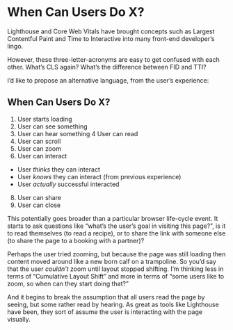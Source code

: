 # When Can Users Do X?

Lighthouse and Core Web Vitals have brought concepts such as Largest Contentful Paint and Time to Interactive into many front-end developer’s lingo.

However, these three-letter-acronyms are easy to get confused with each other. What’s CLS again? What’s the difference between FID and TTI?

I’d like to propose an alternative language, from the user’s experience:

## When Can Users Do X?

1. User starts loading
2. User can see something
3. User can hear something
4 User can read
5. User can scroll
6. User can zoom
7. User can interact
  - User _thinks_ they can interact
  - User _knows_ they can interact (from previous experience)
  - User _actually_ successful interacted
8. User can share
9. User can close

This potentially goes broader than a particular browser life-cycle event. It starts to ask questions like “what’s the user’s goal in visiting this page?”, is it to read themselves (to read a recipe), or to share the link with someone else (to share the page to a booking with a partner)?

Perhaps the user tried zooming, but because the page was still loading then content moved around like a new born calf on a trampoline. So you’d say that the user *couldn’t* zoom until layout stopped shifting. I’m thinking less in terms of “Cumulative Layout Shift” and more in terms of “some users like to zoom, so when can they start doing that?”

And it begins to break the assumption that all users read the page by seeing, but some rather read by hearing. As great as tools like Lighthouse have been, they sort of assume the user is interacting with the page visually.
